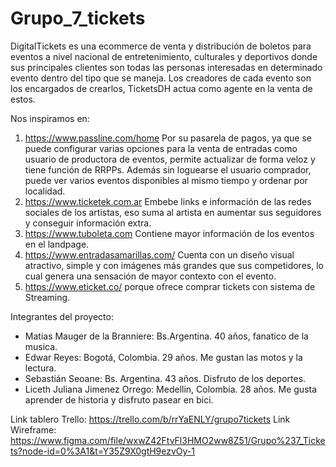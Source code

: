 # Grupo_7_tickets

DigitalTickets es una ecommerce de venta y distribución de boletos para eventos a nivel nacional de entretenimiento, culturales y deportivos donde sus principales clientes son todas las personas interesadas en determinado evento dentro del tipo que se maneja. Los creadores de cada evento son los encargados de crearlos, TicketsDH actua como agente en la venta de estos.

Nos inspiramos en:

1. https://www.passline.com/home
Por su pasarela de pagos, ya que se puede configurar varias opciones para la venta de entradas como usuario de productora de eventos, permite actualizar de forma veloz y tiene función de RRPPs.  Además sin loguearse el usuario comprador, puede ver varios eventos disponibles al mismo tiempo y ordenar por localidad.
2. https://www.ticketek.com.ar
Embebe links e información de las redes sociales de los artistas, eso suma al artista en aumentar sus seguidores y conseguir información extra.
3. https://www.tuboleta.com
Contiene mayor información de los eventos en el landpage.
4. https://www.entradasamarillas.com/
Cuenta con un diseño visual atractivo, simple y con imágenes más grandes que sus competidores, lo cual genera una sensación de mayor contexto con el evento. 
5. https://www.eticket.co/
porque ofrece comprar tickets con sistema de Streaming.

Integrantes del proyecto:

- Matias Mauger de la Branniere: Bs.Argentina. 40 años, fanatico de la musica.
- Edwar Reyes: Bogotá, Colombia. 29 años. Me gustan las motos y la lectura.
- Sebastián Seoane: Bs. Argentina. 43 años. Disfruto de los deportes.
- Liceth Juliana Jimenez Orrego: Medellin, Colombia. 28 años. Me gusta aprender de historia y disfruto pasear en bici.

Link tablero Trello: https://trello.com/b/rrYaENLY/grupo7tickets
Link Wireframe: https://www.figma.com/file/wxwZ42FtvFl3HMO2ww8Z51/Grupo%237_Tickets?node-id=0%3A1&t=Y35Z9X0gtH9ezvOy-1

